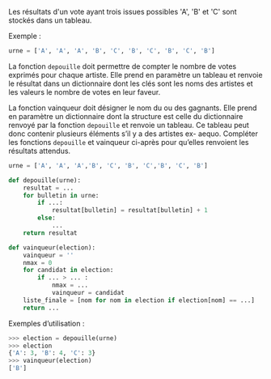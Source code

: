 Les résultats d'un vote ayant trois issues possibles 'A', 'B' et 'C' sont stockés dans un tableau.

Exemple :

```python
urne = ['A', 'A', 'A', 'B', 'C', 'B', 'C', 'B', 'C', 'B']
```

La fonction `depouille` doit permettre de compter le nombre de votes exprimés pour chaque
artiste. Elle prend en paramètre un tableau et renvoie le résultat dans un dictionnaire dont les
clés sont les noms des artistes et les valeurs le nombre de votes en leur faveur.


La fonction vainqueur doit désigner le nom du ou des gagnants. Elle prend en paramètre un
dictionnaire dont la structure est celle du dictionnaire renvoyé par la fonction `depouille` et
renvoie un tableau. Ce tableau peut donc contenir plusieurs éléments s’il y a des artistes ex-
aequo.
Compléter les fonctions `depouille` et vainqueur ci-après pour qu’elles renvoient les
résultats attendus.

```python linenums='1'
urne = ['A', 'A', 'A','B', 'C', 'B', 'C','B', 'C', 'B']

def depouille(urne):
    resultat = ...
    for bulletin in urne:
        if ...:
            resultat[bulletin] = resultat[bulletin] + 1
        else:
            ...
    return resultat

def vainqueur(election):
    vainqueur = ''
    nmax = 0
    for candidat in election:
        if ... > ... :
            nmax = ...
            vainqueur = candidat
    liste_finale = [nom for nom in election if election[nom] == ...]
    return ...
```

Exemples d’utilisation :

```python
>>> election = depouille(urne)
>>> election
{'A': 3, 'B': 4, 'C': 3}
>>> vainqueur(election)
['B']
```

